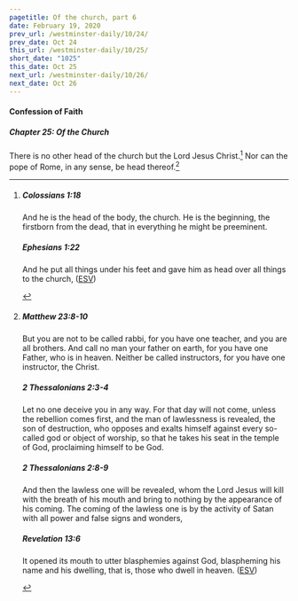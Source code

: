 ```yaml
---
pagetitle: Of the church, part 6
date: February 19, 2020
prev_url: /westminster-daily/10/24/
prev_date: Oct 24
this_url: /westminster-daily/10/25/
short_date: "1025"
this_date: Oct 25
next_url: /westminster-daily/10/26/
next_date: Oct 26
---
```


#### Confession of Faith

##### Chapter 25: Of the Church

There is no other head of the church but the Lord Jesus Christ.[^fnref:wcf1] Nor can the pope of Rome, in any sense, be head thereof.[^fnref:wcf2]

[^fnref:wcf1]: <div class="esv"><h5>Colossians 1:18</h5> <div class="esv-text"><p id="p51001018.01-1">And he is the head of the body, the church. He is the beginning, the firstborn from the dead, that in everything he might be preeminent.</p> </div><h5>Ephesians 1:22</h5> <div class="esv-text"><p id="p49001022.01-2">And he put all things under his feet and gave him as head over all things to the church,  (<a href="http://www.esv.org" class="copyright">ESV</a>)</p> </div> </div>

[^fnref:wcf2]: <div class="esv"><h5>Matthew 23:8-10</h5> <div class="esv-text"><p id="p40023008.01-1"><span class="woc">But you are not to be called rabbi, for you have one teacher, and you are all brothers.</span> <span class="woc">And call no man your father on earth, for you have one Father, who is in heaven.</span> <span class="woc">Neither be called instructors, for you have one instructor, the Christ.</span></p> </div><h5>2 Thessalonians 2:3-4</h5> <div class="esv-text"><p id="p53002003.01-2">Let no one deceive you in any way. For that day will not come, unless the rebellion comes first, and the man of lawlessness is revealed, the son of destruction, who opposes and exalts himself against every so-called god or object of worship, so that he takes his seat in the temple of God, proclaiming himself to be God.</p> </div><h5>2 Thessalonians 2:8-9</h5> <div class="esv-text"><p id="p53002008.01-3">And then the lawless one will be revealed, whom the Lord Jesus will kill with the breath of his mouth and bring to nothing by the appearance of his coming. The coming of the lawless one is by the activity of Satan with all power and false signs and wonders,</p> </div><h5>Revelation 13:6</h5> <div class="esv-text"><p id="p66013006.01-4">It opened its mouth to utter blasphemies against God, blaspheming his name and his dwelling, that is, those who dwell in heaven.  (<a href="http://www.esv.org" class="copyright">ESV</a>)</p> </div> </div>

